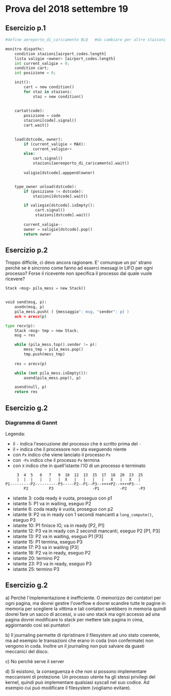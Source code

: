 # Prova del 2018 settembre 19

## Esercizio p.1
```python
#define aereporto_di_caricamento BLQ   #da cambiare per altre stazioni di caricamento

monitro dispathc:
    condition stazioni[airport_codes.length]
    lista valigie <owner> [airport_codes.length]
    int current_valigie = 0;
    condition cart;
    int posizione = 0;

    init():
        cart = new condition()
        for staz in stazioni:
            staz = new condition()
        
            
    cartat(code):
        posizione = code
        stazioni[code].signal()
        cart.wait()
    

    load(dstcode, owner):
        if (current_valigie < MAX):
            current_valigie++
        else:
            cart.signal()
            stazioni[aereoporto_di_caricamento].wait()
        
        valigie[dstcode].apppend(owner)


    type_owner unload(dstcode):
        if (posizione != dstcode):
            stazioni[dstcode].wait()

        if valiegie[dstcode].isEmpty():
             cart.signal()
             stazioni[dstcode].wait()
        
        current_valigie--
        owner = valigie[dstcode].pop()
        return owner
```

## Esercizio p.2 

Troppo difficile, ci devo ancora ragionare. E' comunque un po' strano perchè se è sincrono come fanno ad esserci messagi in LIFO per ogni processo? Forse il ricevente non specifica il processo dal quale vuole ricevere?

```python
Stack <msg> pila_mess = new Stack()


void send(msg, p):
    asedn(msg, p)
    pila_mess.push( ( {messaggio": msg, "sender": p} )    
    ack = arecv(p)

type recv(p):
    Stack <msg> tmp = new Stack;
    msg = res

    while (pila_mess.top().sender != p):
        mess_tmp = pila_mess.pop()
        tmp.push(mess_tmp)
        
    res = arecv(p)

    while (not pila_mess.isEmpty()):
        asend(pila_mess.pop(), p)

    asend(null, p)
    return res
```

## Esercizio g.2

### Diagramma di Gannt
Legenda:
- il `-` indica l'esecuzione del processo che è scritto prima del `-`
- il `+` indica che il processore non sta eseguendo niente
- con `Px` indico che viene lanciato il processo `Px`
- con `-Px` indico che il processo `Px` termina
- con `X` indico che in quell'istante l'IO di un processo è terminato

``` 
     3  4  5   6   7   9  10  12  13  15  17  18  20  23  25 
     |  |  |   |   |   |  X   |   |   |   |   X   |   X   | 
P1---------P2----------P3-----P2--P1--P3--++++P2--++++P3---
        P2         P3                 -P1         -P2     -P3
```

- istante 3: coda ready è vuota, proseguo con p1
- istante 5: P1 va in waiting, eseguo P2
- istante 6: coda ready è vuota, proseguo con p2
- istante 9: P2 va in ready con 1 secondi mancanti a `long_compute()`, eseguo P3
- istante 10: P1 finisce IO, va in ready [P2, P1]
- istante 12: P3 va in ready con 2 secondi mancanti, eseguo P2   [P1, P3]
- istante 13: P2 va in waiting, eseguo P1    [P3]
- istante 15: P1 termina, eseguo P3
- istante 17: P3 va in waiting [P3]
- istante 18: P2 va in ready, eseguo P2
- istante 20: termino P2
- istante 23: P3 va in ready, eseguo P3
- istante 25: termino P3


## Esercizio g.2

a) Perchè l'implementazione è inefficiente. O memorizzo dei contatori per ogni pagina, ma dovrei gestire l'overflow e dovrei scandire tutte le pagine in memoria per scegliere la vittima e tali contatori sarebbero in memoria quindi dovrei fare un sacco di accessi, o uso uno stack ma ogni accesso ad una pagina dovrei modificare lo stack per mettere tale pagina in cima, aggiornando così sei puntatori

b) Il journaling permette di ripristinare il filesystem ad uno stato coerente, ma ad esempio le transazioni che erano in coda (non confermate) non vengono in coda. Inoltre un il journaling non può salvare da guasti meccanici del disco.

c) No perchè serve il server

d) Si esistono, la conseguenza è che non si possono implementare meccanismi di protezione. Un processo utente ha gli stessi privilegi del kernel, quindi può implementare qualsiasi syscall nel suo codice. Ad esempio cui può modificare il filesystem (vogliamo evitare).



